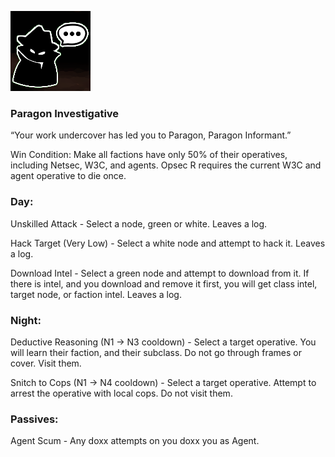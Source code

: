 ![paragoninformant.png](Images/paragoninformant.png)

### **Paragon Investigative**

“Your work undercover has led you to Paragon, Paragon Informant.”

Win Condition: Make all factions have only 50% of their operatives, including Netsec, W3C, and agents. Opsec R requires the current W3C and agent operative to die once.

### **Day:**

Unskilled Attack - Select a node, green or white. Leaves a log.

Hack Target (Very Low) - Select a white node and attempt to hack it. Leaves a log.

Download Intel - Select a green node and attempt to download from it. If there is intel, and you download and remove it first, you will get class intel, target node, or faction intel. Leaves a log.

### **Night:**

Deductive Reasoning (N1 -> N3 cooldown) - Select a target operative. You will learn their faction, and their subclass. Do not go through frames or cover. Visit them.

Snitch to Cops (N1 -> N4 cooldown) - Select a target operative. Attempt to arrest the operative with local cops. Do not visit them.

### **Passives:**

Agent Scum - Any doxx attempts on you doxx you as Agent.